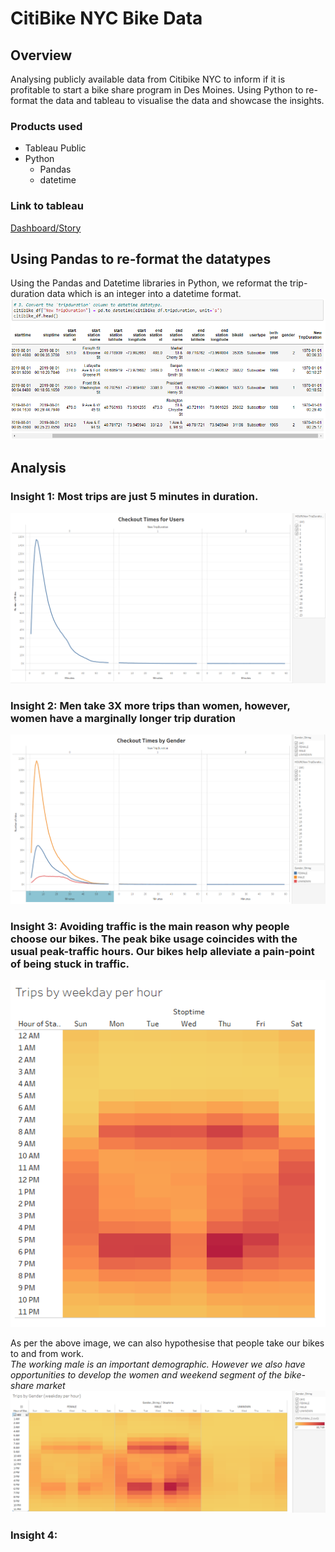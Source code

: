 # CitiBike NYC Bike Data

## Overview
Analysing publicly available data from Citibike NYC to inform if it is profitable to start a bike share program in Des Moines. 
Using Python to re-format the data and tableau to visualise the data and showcase the insights.  

### Products used
- Tableau Public
- Python 
  - Pandas
  - datetime

### Link to tableau 
[Dashboard/Story](https://public.tableau.com/views/citibike_challenge_16387466468210/Citibike_story?:language=en-GB&publish=yes&:display_count=n&:origin=viz_share_link)  

## Using Pandas to re-format the datatypes

Using the Pandas and Datetime libraries in Python, we reformat the trip-duration data which is an integer into a datetime format.  
![datetime](Images/python.png)  

## Analysis
### Insight 1: Most trips are just 5 minutes in duration.
![check-out-time](Images/checkout_time_user.png)
### Insight 2: Men take 3X more trips than women, however, women have a marginally longer trip duration
![check-out-time-gender](Images/checkout_time_gender.png)
### Insight 3: Avoiding traffic is the main reason why people choose our bikes. The peak bike usage coincides with the usual peak-traffic hours. Our bikes help alleviate a pain-point of being stuck in traffic.
![trips-by-weekday](Images/trips_by_weekday_per_hour.PNG)  

As per the above image, we can also hypothesise that people take our bikes to and from work.  
*The working male is an important demographic. However we also have opportunities to develop the women and weekend segment of the bike-share market*  
![trips-by-weekday-gender](Images/trips_by_gender_weekday_per_hour.png)
### Insight 4: 


